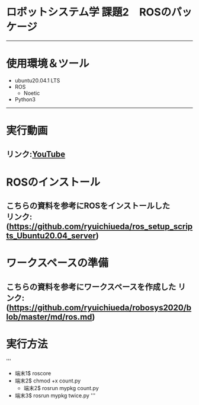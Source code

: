 # ロボットシステム学 課題2　ROSのパッケージ  
---
# 使用環境＆ツール
* ubuntu20.04.1 LTS  
* ROS  
  * Noetic  
* Python3  
---  
# 実行動画
リンク:[YouTube](https://youtu.be/eVCRS4W7XYA)  
---  
# ROSのインストール
こちらの資料を参考にROSをインストールした  
リンク:(https://github.com/ryuichiueda/ros_setup_scripts_Ubuntu20.04_server)  
---
# ワークスペースの準備  
こちらの資料を参考にワークスペースを作成した
リンク:(https://github.com/ryuichiueda/robosys2020/blob/master/md/ros.md)
---  
# 実行方法  
'''
* 端末1$ roscore  
* 端末2$ chmod +x count.py  
    * 端末2$ rosrun mypkg count.py  
* 端末3$ rosrun mypkg twice.py
'''
